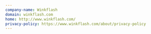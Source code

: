 ```yaml
---
company-name: Winkflash
domain: winkflash.com
home: http://www.winkflash.com/
privacy-policy: https://www.winkflash.com/about/privacy-policy
---
```




